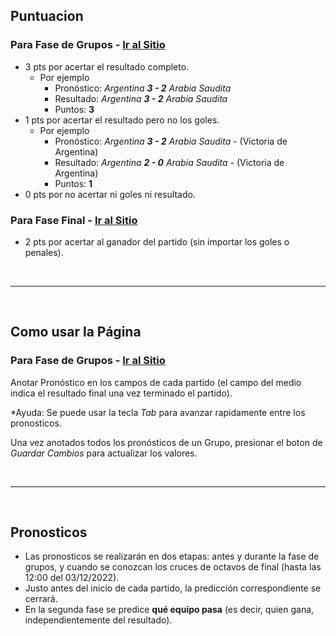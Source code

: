 ## Puntuacion
### Para Fase de Grupos - [Ir al Sitio](/prode2022/#/fase-grupos)

- 3 pts por acertar el resultado completo.
  - Por ejemplo
    - Pronóstico: *Argentina* ***3 - 2*** *Arabia Saudita* 
    - Resultado: *Argentina* ***3 - 2*** *Arabia Saudita* 
    - Puntos: **3**
- 1 pts por acertar el resultado pero no los goles.
  - Por ejemplo
    - Pronóstico: *Argentina* ***3 - 2*** *Arabia Saudita* - (Victoria de Argentina)
    - Resultado: *Argentina* ***2 - 0*** *Arabia Saudita* - (Victoria de Argentina)
    - Puntos: **1**
- 0 pts por no acertar ni goles ni resultado.


### Para Fase Final - [Ir al Sitio](/prode2022/#/fase-final)

- 2 pts por acertar al ganador del partido (sin importar los goles o penales).
  
<br/>

---  
<br/>

## Como usar la Página


### Para Fase de Grupos - [Ir al Sitio](/prode2022/#/fase-grupos)

Anotar Pronóstico en los campos de cada partido (el campo del medio indica el resultado final una vez terminado el partido). 

*Ayuda: Se puede usar la tecla *Tab* para avanzar rapidamente entre los pronosticos.

Una vez anotados todos los pronósticos de un Grupo, presionar el boton de *Guardar Cambios* para actualizar los valores.

<br/>

---  
<br/>

## Pronosticos

- Las pronosticos se realizarán en dos etapas: antes y durante la fase de grupos, y cuando se conozcan los cruces de octavos de final (hasta las 12:00 del 03/12/2022).
- Justo antes del inicio de cada partido, la predicción correspondiente se cerrará.
- En la segunda fase se predice **qué equipo pasa** (es decir, quien gana, independientemente del resultado).